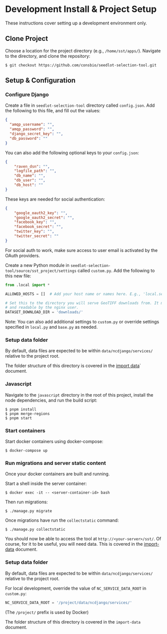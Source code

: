 # Development Install & Project Setup

These instructions cover setting up a development environment only.

## Clone Project

Choose a location for the project directory (e.g., `/home/sst/apps/`).
Navigate to the directory, and clone the repository:

``` text
$ git checkout https://github.com/consbio/seedlot-selection-tool.git
```

## Setup & Configuration

### Configure Django

Create a file in `seedlot-selection-tool` directory called
`config.json`. Add the following to this file, and fill out the values:

``` json
{
  "amqp_username": "",
  "amqp_password": "",
  "django_secret_key": "",
  "db_password": ""
}
```

You can also add the following optional keys to your `config.json`:

``` json
{
    "raven_dsn": "",
    "logfile_path": "",
    "db_name": "",
    "db_user": "",
    "db_host": ""
}
```

These keys are needed for social authentication:

``` json
{
    "google_oauth2_key": "",
    "google_oauth2_secret": "",
    "facebook_key": "",
    "facebook_secret": "",
    "twitter_key": "",
    "twitter_secret": ""
}
```

For social auth to work, make sure access to user email is activated by
the OAuth providers.

Create a new Python module in
`seedlot-selection-tool/source/sst_project/settings` called `custom.py`.
Add the following to this new file:

``` python
from .local import *

ALLOWED_HOSTS = []  # Add your host name or names here. E.g., 'local.seedlotselectiontool.org'

# Set this to the directory you will serve GeoTIFF downloads from. It must be writable by the application user
# and readable by the nginx user.
DATASET_DOWNLOAD_DIR = 'downloads/'
```

Note: You can also add additional settings to `custom.py` or override settings specified in `local.py` and `base.py` as needed.

### Setup data folder

By default, data files are expected to be within
`data/ncdjango/services/` relative to the project root.

The folder structure of this directory is covered in the
[import data](import-data.md)` document.

### Javascript

Navigate to the `javascript` directory in the root of this project,
install the node dependencies, and run the build script:

``` text
$ pnpm install
$ pnpm merge-regions
$ pnpm start
```

### Start containers

Start docker containers using docker-compose:

```
$ docker-compose up
```

### Run migrations and server static content

Once your docker containers are built and running.

Start a shell inside the server container:

```
$ docker exec -it -- <server-container-id> bash
```

Then run migrations:

```
$ ./manage.py migrate
```

Once migrations have run the `collectstatic` command:

```
$ ./manage.py collectstatic
```

You should now be able to access the tool at
`http://<your-server>/sst/`. Of course, for it to be useful, you will
need data. This is covered in the [import-data](import-data.md) document.

### Setup data folder

By default, data files are expected to be within
`data/ncdjango/services/` relative to the project root.

For local development, override the value of `NC_SERVICE_DATA_ROOT` in `custom.py`:

```python
NC_SERVICE_DATA_ROOT = '/project/data/ncdjango/services/'
```

(The `/project/` prefix is used by Docker)

The folder structure of this directory is covered in the
`import-data` document.